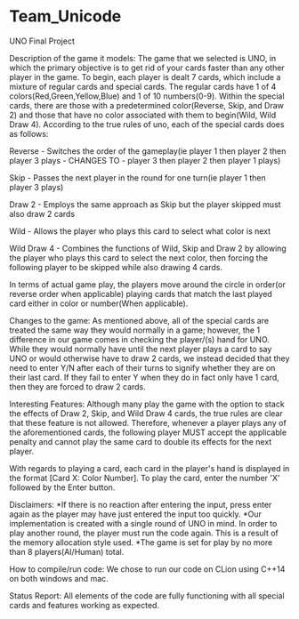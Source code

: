 # Team_Unicode
UNO Final Project

Description of the game it models: 
The game that we selected is UNO, in which the primary objective is to get rid of your cards faster than any other player in the game. To begin, each player is dealt 7 cards, which include a mixture of regular cards and special cards. The regular cards have 1 of 4 colors(Red,Green,Yellow,Blue) and 1 of 10 numbers(0-9). Within the special cards, there are those with a predetermined color(Reverse, Skip, and Draw 2) and those that have no color associated with them to begin(Wild, Wild Draw 4). According to the true rules of uno, each of the special cards does as follows:

Reverse - Switches the order of the gameplay(ie player 1 then player 2 then player 3 plays -  CHANGES TO - player 3 then player 2 then player 1 plays)

Skip - Passes the next player in the round for one turn(ie player 1 then player 3 plays)

Draw 2 - Employs the same approach as Skip but the player skipped must also draw 2 cards

Wild - Allows the player who plays this card to select what color is next

Wild Draw 4 - Combines the functions of Wild, Skip and Draw 2 by allowing the player who plays this card to select the next color, then forcing the following player to be skipped while also drawing 4 cards. 

In terms of actual game play, the players move around the circle in order(or reverse order when applicable) playing cards that match the last played card either in color or number(When applicable). 

Changes to the game: 
As mentioned above, all of the special cards are treated the same way they would normally in a game; however, the 1 difference in our game comes in checking the player/(s) hand for UNO. While they would normally have until the next player plays a card to say UNO or would otherwise have to draw 2 cards, we instead decided that they need to enter Y/N after each of their turns to signify whether they are on their last card. If they fail to enter Y when they do in fact only have 1 card, then they are forced to draw 2 cards.

Interesting Features: 
Although many play the game with the option to stack the effects of Draw 2, Skip, and Wild Draw 4 cards, the true rules are clear that these feature is not allowed. Therefore, whenever a player plays any of the aforementioned cards, the following player MUST accept the applicable penalty and cannot play the same card to double its effects for the next player.

With regards to playing a card, each card in the player's hand is displayed in the format [Card X: Color Number]. To play the card, enter the number 'X' followed by the Enter button.

Disclaimers: 
*If there is no reaction after entering the input, press enter again as the player may have just entered the input too quickly.
*Our implementation is created with a single round of UNO in mind. In order to play another round, the player must run the code again. This is a result of the memory allocation style used.
*The game is set for play by no more than 8 players(AI/Human) total.

How to compile/run code: We chose to run our code on CLion using C++14 on both windows and mac.

Status Report: All elements of the code are fully functioning with all special cards and features working as expected.

